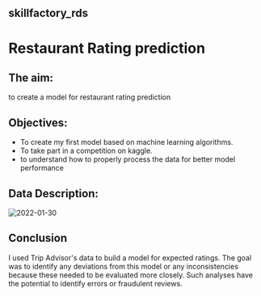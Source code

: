 
## skillfactory_rds
#	Restaurant Rating prediction
## The aim:
to create a model for restaurant rating prediction

## Objectives:
- To create my first model based on machine learning algorithms.
- To take part in a competition on kaggle.
- to understand how to properly process the data for better model performance

## Data Description:

![2022-01-30](https://user-images.githubusercontent.com/68026029/151709788-082f1571-c2af-4c69-b8da-cc49128b4ee3.png)

## Conclusion
I used Trip Advisor's data to build a model for expected ratings. The goal was to identify any deviations from this model or any inconsistencies because these needed to be evaluated more closely. Such analyses have the potential to identify errors or fraudulent reviews.
